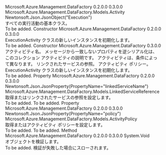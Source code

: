 <Type Name="ExecutionActivity" FullName="Microsoft.Azure.Management.DataFactory.Models.ExecutionActivity">
  <TypeSignature Language="C#" Value="public class ExecutionActivity : Microsoft.Azure.Management.DataFactory.Models.Activity" />
  <TypeSignature Language="ILAsm" Value=".class public auto ansi beforefieldinit ExecutionActivity extends Microsoft.Azure.Management.DataFactory.Models.Activity" />
  <TypeSignature Language="DocId" Value="T:Microsoft.Azure.Management.DataFactory.Models.ExecutionActivity" />
  <TypeSignature Language="VB.NET" Value="Public Class ExecutionActivity&#xA;Inherits Activity" />
  <TypeSignature Language="F#" Value="type ExecutionActivity = class&#xA;    inherit Activity" />
  <AssemblyInfo>
    <AssemblyName>Microsoft.Azure.Management.DataFactory</AssemblyName>
    <AssemblyVersion>0.2.0.0</AssemblyVersion>
    <AssemblyVersion>0.3.0.0</AssemblyVersion>
  </AssemblyInfo>
  <Base>
    <BaseTypeName>Microsoft.Azure.Management.DataFactory.Models.Activity</BaseTypeName>
  </Base>
  <Interfaces />
  <Attributes>
    <Attribute>
      <AttributeName>Newtonsoft.Json.JsonObject("Execution")</AttributeName>
    </Attribute>
  </Attributes>
  <Docs>
    <summary>
            すべての実行活動の基本クラス。
            </summary>
    <remarks>To be added.</remarks>
  </Docs>
  <Members>
    <Member MemberName=".ctor">
      <MemberSignature Language="C#" Value="public ExecutionActivity ();" />
      <MemberSignature Language="ILAsm" Value=".method public hidebysig specialname rtspecialname instance void .ctor() cil managed" />
      <MemberSignature Language="DocId" Value="M:Microsoft.Azure.Management.DataFactory.Models.ExecutionActivity.#ctor" />
      <MemberSignature Language="VB.NET" Value="Public Sub New ()" />
      <MemberType>Constructor</MemberType>
      <AssemblyInfo>
        <AssemblyName>Microsoft.Azure.Management.DataFactory</AssemblyName>
        <AssemblyVersion>0.2.0.0</AssemblyVersion>
        <AssemblyVersion>0.3.0.0</AssemblyVersion>
      </AssemblyInfo>
      <Parameters />
      <Docs>
        <summary>
            ExecutionActivity クラスの新しいインスタンスを初期化します。
            </summary>
        <remarks>To be added.</remarks>
      </Docs>
    </Member>
    <Member MemberName=".ctor">
      <MemberSignature Language="C#" Value="public ExecutionActivity (string name, System.Collections.Generic.IDictionary&lt;string,object&gt; additionalProperties = null, string description = null, System.Collections.Generic.IList&lt;Microsoft.Azure.Management.DataFactory.Models.ActivityDependency&gt; dependsOn = null, Microsoft.Azure.Management.DataFactory.Models.LinkedServiceReference linkedServiceName = null, Microsoft.Azure.Management.DataFactory.Models.ActivityPolicy policy = null);" />
      <MemberSignature Language="ILAsm" Value=".method public hidebysig specialname rtspecialname instance void .ctor(string name, class System.Collections.Generic.IDictionary`2&lt;string, object&gt; additionalProperties, string description, class System.Collections.Generic.IList`1&lt;class Microsoft.Azure.Management.DataFactory.Models.ActivityDependency&gt; dependsOn, class Microsoft.Azure.Management.DataFactory.Models.LinkedServiceReference linkedServiceName, class Microsoft.Azure.Management.DataFactory.Models.ActivityPolicy policy) cil managed" />
      <MemberSignature Language="DocId" Value="M:Microsoft.Azure.Management.DataFactory.Models.ExecutionActivity.#ctor(System.String,System.Collections.Generic.IDictionary{System.String,System.Object},System.String,System.Collections.Generic.IList{Microsoft.Azure.Management.DataFactory.Models.ActivityDependency},Microsoft.Azure.Management.DataFactory.Models.LinkedServiceReference,Microsoft.Azure.Management.DataFactory.Models.ActivityPolicy)" />
      <MemberSignature Language="VB.NET" Value="Public Sub New (name As String, Optional additionalProperties As IDictionary(Of String, Object) = null, Optional description As String = null, Optional dependsOn As IList(Of ActivityDependency) = null, Optional linkedServiceName As LinkedServiceReference = null, Optional policy As ActivityPolicy = null)" />
      <MemberSignature Language="F#" Value="new Microsoft.Azure.Management.DataFactory.Models.ExecutionActivity : string * System.Collections.Generic.IDictionary&lt;string, obj&gt; * string * System.Collections.Generic.IList&lt;Microsoft.Azure.Management.DataFactory.Models.ActivityDependency&gt; * Microsoft.Azure.Management.DataFactory.Models.LinkedServiceReference * Microsoft.Azure.Management.DataFactory.Models.ActivityPolicy -&gt; Microsoft.Azure.Management.DataFactory.Models.ExecutionActivity" Usage="new Microsoft.Azure.Management.DataFactory.Models.ExecutionActivity (name, additionalProperties, description, dependsOn, linkedServiceName, policy)" />
      <MemberType>Constructor</MemberType>
      <AssemblyInfo>
        <AssemblyName>Microsoft.Azure.Management.DataFactory</AssemblyName>
        <AssemblyVersion>0.3.0.0</AssemblyVersion>
      </AssemblyInfo>
      <Parameters>
        <Parameter Name="name" Type="System.String" />
        <Parameter Name="additionalProperties" Type="System.Collections.Generic.IDictionary&lt;System.String,System.Object&gt;" />
        <Parameter Name="description" Type="System.String" />
        <Parameter Name="dependsOn" Type="System.Collections.Generic.IList&lt;Microsoft.Azure.Management.DataFactory.Models.ActivityDependency&gt;" />
        <Parameter Name="linkedServiceName" Type="Microsoft.Azure.Management.DataFactory.Models.LinkedServiceReference" />
        <Parameter Name="policy" Type="Microsoft.Azure.Management.DataFactory.Models.ActivityPolicy" />
      </Parameters>
      <Docs>
        <param name="name">アクティビティ名。</param>
        <param name="additionalProperties">メッセージから一致しないプロパティを逆シリアル化は、このコレクション</param>
        <param name="description">アクティビティの説明です。</param>
        <param name="dependsOn">アクティビティは、条件によって異なります。</param>
        <param name="linkedServiceName">リンクされたサービスの参照。</param>
        <param name="policy">アクティビティ ポリシー。</param>
        <summary>
            ExecutionActivity クラスの新しいインスタンスを初期化します。
            </summary>
        <remarks>To be added.</remarks>
      </Docs>
    </Member>
    <Member MemberName="LinkedServiceName">
      <MemberSignature Language="C#" Value="public Microsoft.Azure.Management.DataFactory.Models.LinkedServiceReference LinkedServiceName { get; set; }" />
      <MemberSignature Language="ILAsm" Value=".property instance class Microsoft.Azure.Management.DataFactory.Models.LinkedServiceReference LinkedServiceName" />
      <MemberSignature Language="DocId" Value="P:Microsoft.Azure.Management.DataFactory.Models.ExecutionActivity.LinkedServiceName" />
      <MemberSignature Language="VB.NET" Value="Public Property LinkedServiceName As LinkedServiceReference" />
      <MemberSignature Language="F#" Value="member this.LinkedServiceName : Microsoft.Azure.Management.DataFactory.Models.LinkedServiceReference with get, set" Usage="Microsoft.Azure.Management.DataFactory.Models.ExecutionActivity.LinkedServiceName" />
      <MemberType>Property</MemberType>
      <AssemblyInfo>
        <AssemblyName>Microsoft.Azure.Management.DataFactory</AssemblyName>
        <AssemblyVersion>0.2.0.0</AssemblyVersion>
        <AssemblyVersion>0.3.0.0</AssemblyVersion>
      </AssemblyInfo>
      <Attributes>
        <Attribute>
          <AttributeName>Newtonsoft.Json.JsonProperty(PropertyName="linkedServiceName")</AttributeName>
        </Attribute>
      </Attributes>
      <ReturnValue>
        <ReturnType>Microsoft.Azure.Management.DataFactory.Models.LinkedServiceReference</ReturnType>
      </ReturnValue>
      <Docs>
        <summary>
            取得またはリンクされたサービスの参照を設定します。
            </summary>
        <value>To be added.</value>
        <remarks>To be added.</remarks>
      </Docs>
    </Member>
    <Member MemberName="Policy">
      <MemberSignature Language="C#" Value="public Microsoft.Azure.Management.DataFactory.Models.ActivityPolicy Policy { get; set; }" />
      <MemberSignature Language="ILAsm" Value=".property instance class Microsoft.Azure.Management.DataFactory.Models.ActivityPolicy Policy" />
      <MemberSignature Language="DocId" Value="P:Microsoft.Azure.Management.DataFactory.Models.ExecutionActivity.Policy" />
      <MemberSignature Language="VB.NET" Value="Public Property Policy As ActivityPolicy" />
      <MemberSignature Language="F#" Value="member this.Policy : Microsoft.Azure.Management.DataFactory.Models.ActivityPolicy with get, set" Usage="Microsoft.Azure.Management.DataFactory.Models.ExecutionActivity.Policy" />
      <MemberType>Property</MemberType>
      <AssemblyInfo>
        <AssemblyName>Microsoft.Azure.Management.DataFactory</AssemblyName>
        <AssemblyVersion>0.2.0.0</AssemblyVersion>
        <AssemblyVersion>0.3.0.0</AssemblyVersion>
      </AssemblyInfo>
      <Attributes>
        <Attribute>
          <AttributeName>Newtonsoft.Json.JsonProperty(PropertyName="policy")</AttributeName>
        </Attribute>
      </Attributes>
      <ReturnValue>
        <ReturnType>Microsoft.Azure.Management.DataFactory.Models.ActivityPolicy</ReturnType>
      </ReturnValue>
      <Docs>
        <summary>
            取得またはアクティビティ ポリシーを設定します。
            </summary>
        <value>To be added.</value>
        <remarks>To be added.</remarks>
      </Docs>
    </Member>
    <Member MemberName="Validate">
      <MemberSignature Language="C#" Value="public override void Validate ();" />
      <MemberSignature Language="ILAsm" Value=".method public hidebysig virtual instance void Validate() cil managed" />
      <MemberSignature Language="DocId" Value="M:Microsoft.Azure.Management.DataFactory.Models.ExecutionActivity.Validate" />
      <MemberSignature Language="VB.NET" Value="Public Overrides Sub Validate ()" />
      <MemberSignature Language="F#" Value="override this.Validate : unit -&gt; unit" Usage="executionActivity.Validate " />
      <MemberType>Method</MemberType>
      <AssemblyInfo>
        <AssemblyName>Microsoft.Azure.Management.DataFactory</AssemblyName>
        <AssemblyVersion>0.2.0.0</AssemblyVersion>
        <AssemblyVersion>0.3.0.0</AssemblyVersion>
      </AssemblyInfo>
      <ReturnValue>
        <ReturnType>System.Void</ReturnType>
      </ReturnValue>
      <Parameters />
      <Docs>
        <summary>
            オブジェクトを検証します。
            </summary>
        <remarks>To be added.</remarks>
        <exception cref="T:Microsoft.Rest.ValidationException">
            検証が失敗した場合にスローされます。
            </exception>
      </Docs>
    </Member>
  </Members>
</Type>
